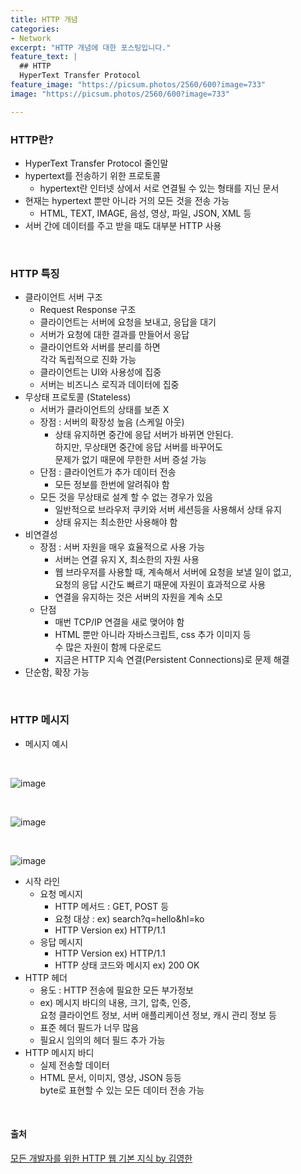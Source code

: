 ```yaml
---
title: HTTP 개념
categories:
- Network
excerpt: "HTTP 개념에 대한 포스팅입니다."
feature_text: |
  ## HTTP
  HyperText Transfer Protocol
feature_image: "https://picsum.photos/2560/600?image=733"
image: "https://picsum.photos/2560/600?image=733"

---
```

### HTTP란?
- HyperText Transfer Protocol 줄인말
- hypertext를 전송하기 위한 프로토콜
	+ hypertext란 인터넷 상에서 서로 연결될 수 있는 형태를 지닌 문서
- 현재는 hypertext 뿐만 아니라 거의 모든 것을 전송 가능
	+ HTML, TEXT, IMAGE, 음성, 영상, 파일, JSON, XML 등 
- 서버 간에 데이터를 주고 받을 때도 대부분 HTTP 사용

<br>

### HTTP 특징
- 클라이언트 서버 구조
	+ Request Response 구조
	+ 클라이언트는 서버에 요청을 보내고, 응답을 대기
	+ 서버가 요청에 대한 결과를 만들어서 응답
	+ 클라이언트와 서버를 분리를 하면 <br> 각각 독립적으로 진화 가능
	+ 클라이언트는 UI와 사용성에 집중
	+ 서버는 비즈니스 로직과 데이터에 집중
- 무상태 프로토콜 (Stateless)
	+ 서버가 클라이언트의 상태를 보존 X
	+ 장점 : 서버의 확장성 높음 (스케일 아웃)
		- 상태 유지하면 중간에 응답 서버가 바뀌면 안된다. <br> 하지만, 무상태면 중간에 응답 서버를 바꾸어도 <br> 문제가 없기 때문에 무한한 서버 증설 가능
	+ 단점 : 클라이언트가 추가 데이터 전송
		- 모든 정보를 한번에 알려줘야 함
	+ 모든 것을 무상태로 설계 할 수 없는 경우가 있음
		- 일반적으로 브라우저 쿠키와 서버 세션등을 사용해서 상태 유지
		- 상태 유지는 최소한만 사용해야 함
- 비연결성
	+ 장점 : 서버 자원을 매우 효율적으로 사용 가능
		- 서버는 연결 유지 X, 최소한의 자원 사용
		- 웹 브라우저를 사용할 때, 계속해서 서버에 요청을 보낼 일이 없고, <br>  요청의 응답 시간도 빠르기 때문에 자원이 효과적으로 사용
		- 연결을 유지하는 것은 서버의 자원을 계속 소모
	+ 단점
		- 매번 TCP/IP 연결을 새로 맺어야 함
		- HTML 뿐만 아니라 자바스크립트, css 추가 이미지 등 <br> 수 많은 자원이 함께 다운로드
		- 지금은 HTTP 지속 연결(Persistent Connections)로 문제 해결
- 단순함, 확장 가능

<br>

### HTTP 메시지
- 메시지 예시 

<br>

![image](https://user-images.githubusercontent.com/56823099/151753954-ae9f89d0-4135-4472-8740-3b6a7a15c095.png)

<br>

![image](https://user-images.githubusercontent.com/56823099/151754721-ea8c5391-d276-449b-8372-e7a666da9cae.png)

<br>

![image](https://user-images.githubusercontent.com/56823099/151754824-0e51298f-484a-49da-8722-83a774c3d0b8.png)
- 시작 라인
	+ 요청 메시지
		- HTTP 메서드 : GET, POST 등
		- 요청 대상 : ex) search?q=hello&hl=ko
		- HTTP Version ex) HTTP/1.1
	+ 응답 메시지
		- HTTP Version ex) HTTP/1.1
		- HTTP 상태 코드와 메시지 ex) 200 OK
- HTTP 헤더
	+ 용도 : HTTP 전송에 필요한 모든 부가정보
	+ ex) 메시지 바디의 내용, 크기, 압축, 인증, <br> 요청 클라이언트 정보, 서버 애플리케이션 정보, 캐시 관리 정보 등
	+ 표준 헤더 필드가 너무 많음
	+ 필요시 임의의 헤더 필드 추가 가능
- HTTP 메시지 바디
	+ 실제 전송할 데이터
	+ HTML 문서, 이미지, 영상, JSON 등등 <br> byte로 표현할 수 있는 모든 데이터 전송 가능

<br>

#### 출처

[모든 개발자를 위한 HTTP 웹 기본 지식 by 김영한](https://www.inflearn.com/course/http-%EC%9B%B9-%EB%84%A4%ED%8A%B8%EC%9B%8C%ED%81%AC/) 

